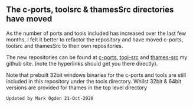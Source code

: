 ## The c-ports, toolsrc & thamesSrc directories have moved

As the number of ports and tools included has increased over the last few months, I felt it better to refactor the repository and have moved c-ports, toolsrc and thamesSrc to their own repositories.

The new repositories can be found at  [c-ports](https://github.com/ogdenpm/c-ports), [tool-src](https://github.com/ogdenpm/tool-src)  and [thames-src](https://github.com/ogdenpm/thamesSrc) my github site. (note the hyperlinks should get you there directly).

Note that prebuilt 32bit windows binaries for the c-ports and tools are still included in this repository under the tools directory. Whilst 32bit & 64bit versions are provided for thames in the top level directory

```
Updated by Mark Ogden 21-Oct-2020
```

